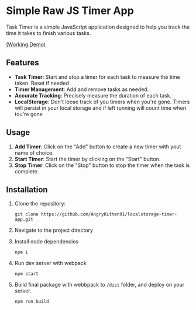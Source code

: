 # Simple Raw JS Timer App

Task Timer is a simple JavaScript application designed to help you track the time it takes to finish various tasks.

[(Working Demo)](https://angrykitten91.github.io/localstorage-timer-app/)

## Features

- **Task Timer**: Start and stop a timer for each task to measure the time taken. Reset if needed
- **Timer Management**: Add and remove tasks as needed.
- **Accurate Tracking**: Precisely measure the duration of each task.
- **LocalStorage**: Don't loose track of you timers when you're gone. Timers will persist in your local storage and if left running will count time when tou're gone

## Usage

1. **Add Timer**: Click on the "Add" button to create a new timer with yout name of choice.
2. **Start Timer**: Start the timer by clicking on the "Start" button.
3. **Stop Timer**: Click on the "Stop" button to stop the timer when the task is complete.

## Installation

1. Clone the repository:

   ```
   git clone https://github.com/AngryKitten91/localstorage-timer-app.git
   ```

2. Navigate to the project directory

3. Install node dependencies

   ```
   npm i
   ```

4. Run dev server with webpack

   ```
   npm start
   ```

5. Build final package with webbpack to `/dist` folder, and deploy on your server.

   ```
   npm run build
   ```
